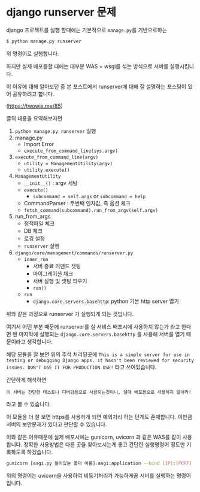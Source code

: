 # django runserver 문제

django 프로젝트를 실행 할때에는 기본적으로 `manage.py`를 기반으로하는

```bash
$ python manage.py runserver
```

위 명령어로 실행합니다.

하지만 실제 배포를할 때에는 대부분 WAS + wsgi를 섞는 방식으로 서버를 실행시킵니다.

이 이유에 대해 알아보던 중 본 포스트에서 runserver에 대해 잘 설명하는 포스팅이 있어 공유하려고 합니다.

(https://twowix.me/85)

글의 내용을 요약해보자면

1. `python manage.py runserver` 실행
2. manage.py
   - Import Error
   - `execute_from_command_line(sys.argv)`
3. `execute_from_command_line(argv)`
   - `utility = ManagementUtility(argv)`
   - `utility.execute()`
4. `ManagementUtility`
   - `__init__()` : argv 세팅
   - `execute()`
     - `subcommand = self.args` or `subcommand = help`
   - CommandParser : 두번째 인자값, 즉 옵션 체크
   - `fetch_command(subcommand).run_from_argv(self.argv)`
5. run_from_args
   - 정적파일 체크
   - DB 체크
   - 로깅 설정
   - `runserver` 실행
6. `django/core/management/commands/runserver.py`
   - `inner_run`
     - 서버 종료 커맨드 셋팅
     - 마이그레이션 체크
     - 서버 실행 및 셋팅 띄우기
     - `run()`
   - `run`
     - `django.core.servers.basehttp`: python 기본 http server 열기

위와 같은 과정으로 runserver 가 실행되게 되는 것입니다.

여기서 어떤 부분 때문에 runserver를 실 서비스 배포시에 사용하지 않는가 라고 한다면 맨 마지막에 실행되는 `django.core.servers.basehttp` 를 사용해 서버를 열기 때문이라고 생각합니다.

해당 모듈을 잘 보면 위의 주석 처리된곳에
`This is a simple server for use in testing or debugging Django apps. it hasn't been reviewed for security issues. DON'T USE IT FOR PRODUCTION USE!` 라고 쓰여있습니다.

간단하게 해석하면

`이 서버는 간단한 테스트나 디버깅용으로 사용되는것이니, 절대 배포용으로 사용하지 말아라!`

라고 볼 수 있습니다.

이 모듈을 더 잘 보면 https를 사용하게 되면 예외처리 하는 단계도 존재합니다.
이만큼 서버의 보안문제가 있다고 판단할 수 있습니다.

이와 같은 이유때문에 실제 배포시에는 gunicorn, uvicorn 과 같은 WAS를 같이 사용합니다.
정확한 사용방법은 다른 곳을 찾아보시는게 좋고
간단한 실행명령어 정도만 기록하도록 하겠습니다.

```bash
gunicorn [asgi.py 들어있는 폴더 이름].asgi:application --bind [IP]:[PORT] -k uvicorn.workers.UvicornWorker
```

위의 명령어는 uvicorn을 사용하여 비동기처리가 가능하게끔 서버를 실행하는 명령어입니다.
